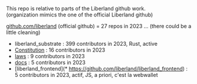 
This repo is relative to parts of the Liberland github work.  
(organization mimics the one of the official Liberland github)  

[github.com/liberland](https://github.com/liberland) (official github) = 27 repos in 2023 ... (there could be a little cleaning)
* liberland_substrate   : 399 contributors in 2023, Rust, active
* [Constitution](https://github.com/liberland/Constitution)                  :  16 contributors in 2023
* [laws](https://github.com/liberland/laws)                                  :   9 contributors in 2023
* [docs](https://github.com/liberland/docs)                                  :   5 contributors in 2023
* [liberland_frontend](* https://github.com/liberland/liberland_frontend)    :   5 contributors in 2023, actif, JS, a priori, c'est la webwallet

<br>

<!--
NB : code = Rust, par des pros, je n'ai rien à y faire.  
(Warning : there may be french parts or files here and there).
-->
